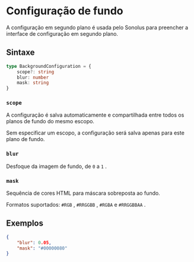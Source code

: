 # Configuração de fundo

A configuração em segundo plano é usada pelo Sonolus para preencher a interface de configuração em segundo plano.

## Sintaxe

```ts
type BackgroundConfiguration = {
    scope?: string
    blur: number
    mask: string
}
```

### `scope`

A configuração é salva automaticamente e compartilhada entre todos os planos de fundo do mesmo escopo.

Sem especificar um escopo, a configuração será salva apenas para este plano de fundo.

### `blur`

Desfoque da imagem de fundo, de `0` a `1` .

### `mask`

Sequência de cores HTML para máscara sobreposta ao fundo.

Formatos suportados: `#RGB` , `#RRGGBB` , `#RGBA` e `#RRGGBBAA` .

## Exemplos

```json
{
    "blur": 0.05,
    "mask": "#00000080"
}
```
